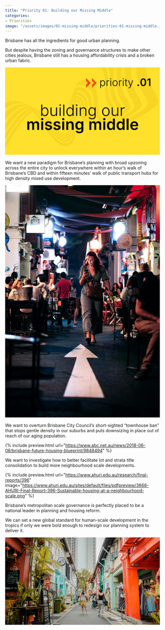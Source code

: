 ```yaml
---
title: "Priority 01: Building our Missing Middle"
categories:
- Priorities
image: "/assets/images/01-missing-middle/priorities-01-missing-middle.jpeg"
---
```


Brisbane has all the ingredients for good urban planning.

But despite having the zoning and governance structures to make other cities jealous, Brisbane still has a housing affordability crisis and a broken urban fabric.

![Priority 01: Building our Missing Middle](/assets/images/01-missing-middle/priorities-01-missing-middle.jpeg)

We want a new paradigm for Brisbane’s planning with broad upzoning across the entire city to unlock everywhere within an hour’s walk of Brisbane’s CBD and within fifteen minutes’ walk of public transport hubs for high density mixed use development.


![Picture of a laneway temporarily converted to night-market dining](/assets/images/01-missing-middle/laneway-1.jpeg)

We want to overturn Brisbane City Council’s short-sighted “townhouse ban” that stops gentle density in our suburbs and puts downsizing in place out of reach of our aging population.

{% include preview.html url="https://www.abc.net.au/news/2018-06-08/brisbane-future-housing-blueprint/9848494" %}

We want to investigate how to better facilitate lot and strata title consolidation to build more neighbourhood scale developments. 

{% include preview.html url="https://www.ahuri.edu.au/research/final-reports/396" image="https://www.ahuri.edu.au/sites/default/files/pdfpreview/3666-AHURI-Final-Report-396-Sustainable-housing-at-a-neighbourhood-scale.png" %}

Brisbane’s metropolitan scale governance is perfectly placed to be a national leader in planning and housing reform. 

We can set a new global standard for human-scale development in the tropics if only we were bold enough to redesign our planning system to deliver it.

![Picture of a pedestrianised laneway lined with shops and cafes](/assets/images/01-missing-middle/laneway-2.jpeg)
